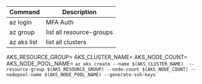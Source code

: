 

| Command | Description |
| ----------- | ----------- |
| az login | MFA Auth |
| az group | list all resource-groups |
| az aks list | list all clusters |


AKS_RESOURCE_GROUP=
AKS_CLUSTER_NAME=
AKS_NODE_COUNT=
AKS_NODE_POOL_NAME=
`az aks create --name $(AKS_CLUSTER_NAME)  --resource-group $(AKS_RESOURCE_GROUP) --node-count $(AKS_NODE_COUNT) --nodepool-name $(AKS_NODE_POOL_NAME) --generate-ssh-keys `

